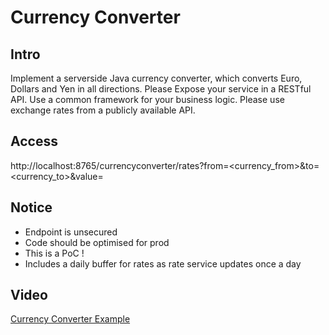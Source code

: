 # Currency Converter

## Intro

Implement a server­side Java currency converter, which converts Euro, Dollars and Yen 
in all directions. Please Expose your service in a RESTful API. Use a common 
framework for your business logic. Please use exchange rates from a publicly available 
API.

## Access

http://localhost:8765/currencyconverter/rates?from=<currency_from>&to=<currency_to>&value=<value>

## Notice

- Endpoint is unsecured
- Code should be optimised for prod
- This is a PoC !
- Includes a daily buffer for rates as rate service updates once a day

## Video

[Currency Converter Example](https://www.youtube.com/watch?v=3B1OduROSfg)